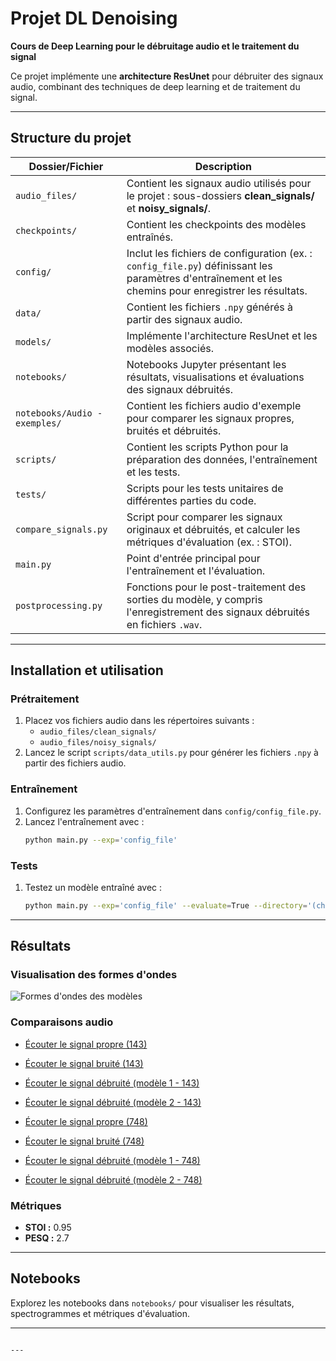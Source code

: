 # Projet DL Denoising

**Cours de Deep Learning pour le débruitage audio et le traitement du signal**

Ce projet implémente une **architecture ResUnet** pour débruiter des signaux audio, combinant des techniques de deep learning et de traitement du signal.

---

## Structure du projet

| **Dossier/Fichier**         | **Description**                                                                                                                                                                   |
|-----------------------------|-----------------------------------------------------------------------------------------------------------------------------------------------------------------------------------|
| `audio_files/`             | Contient les signaux audio utilisés pour le projet : sous-dossiers **clean_signals/** et **noisy_signals/**.                                                                    |
| `checkpoints/`             | Contient les checkpoints des modèles entraînés.                                                                                                                                 |
| `config/`                  | Inclut les fichiers de configuration (ex. : `config_file.py`) définissant les paramètres d'entraînement et les chemins pour enregistrer les résultats.       |
| `data/`                    | Contient les fichiers `.npy` générés à partir des signaux audio.                                                                                              |
| `models/`                  | Implémente l'architecture ResUnet et les modèles associés.                                                                                                           |
| `notebooks/`               | Notebooks Jupyter présentant les résultats, visualisations et évaluations des signaux débruités.                                                             |
| `notebooks/Audio - exemples/` | Contient les fichiers audio d'exemple pour comparer les signaux propres, bruités et débruités.                                                                     |
| `scripts/`                 | Contient les scripts Python pour la préparation des données, l'entraînement et les tests.                                                                               |
| `tests/`                   | Scripts pour les tests unitaires de différentes parties du code.                                                                                                               |
| `compare_signals.py`       | Script pour comparer les signaux originaux et débruités, et calculer les métriques d'évaluation (ex. : STOI).                                                       |
| `main.py`                  | Point d'entrée principal pour l'entraînement et l'évaluation.                                                                                                          |
| `postprocessing.py`        | Fonctions pour le post-traitement des sorties du modèle, y compris l'enregistrement des signaux débruités en fichiers `.wav`.                                          |

---

## Installation et utilisation

### Prétraitement
1. Placez vos fichiers audio dans les répertoires suivants :
   - `audio_files/clean_signals/`
   - `audio_files/noisy_signals/`
2. Lancez le script `scripts/data_utils.py` pour générer les fichiers `.npy` à partir des fichiers audio.

### Entraînement
1. Configurez les paramètres d'entraînement dans `config/config_file.py`.
2. Lancez l'entraînement avec :
   ```bash
   python main.py --exp='config_file'
   ```

### Tests
1. Testez un modèle entraîné avec :
   ```bash
   python main.py --exp='config_file' --evaluate=True --directory='(chemin vers le modèle)'
   ```

---

## Résultats

### Visualisation des formes d'ondes

![Formes d'ondes des modèles](notebooks/Audio_exemples/plot.png) 

### Comparaisons audio
- [Écouter le signal propre (143)](notebooks/Audio_exemples/143_clean.wav)
- [Écouter le signal bruité (143)](notebooks/Audio_exemples/143_noisy.wav)
- [Écouter le signal débruité (modèle 1 - 143)](notebooks/Audio_exemples/143_denoised_1.wav)
- [Écouter le signal débruité (modèle 2 - 143)](notebooks/Audio_exemples/143_denoised_2.wav)

- [Écouter le signal propre (748)](notebooks/Audio_exemples/748_clean.wav)
- [Écouter le signal bruité (748)](notebooks/Audio_exemples/748_noisy.wav)
- [Écouter le signal débruité (modèle 1 - 748)](notebooks/Audio_exemples/748_denoised1.wav)
- [Écouter le signal débruité (modèle 2 - 748)](notebooks/Audio_exemples/748_denoised2.wav)

### Métriques
- **STOI :** 0.95
- **PESQ :** 2.7

---

## Notebooks
Explorez les notebooks dans `notebooks/` pour visualiser les résultats, spectrogrammes et métriques d'évaluation.

---


   ```

---
